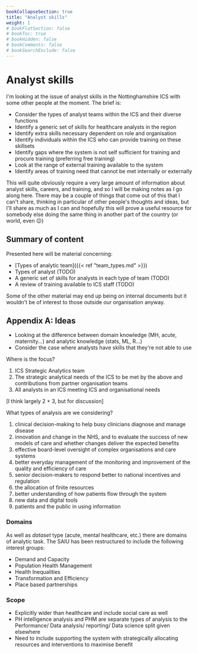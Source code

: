 ```yaml
---
bookCollapseSection: true
title: "Analyst skills"
weight: 1
# bookFlatSection: false
# bookToc: true
# bookHidden: false
# bookComments: false
# bookSearchExclude: false
---
```


# Analyst skills

I'm looking at the issue of analyst skills in the Nottinghamshire ICS with some other people at the moment. The brief is:

* Consider the types of analyst teams within the ICS and their diverse functions
* Identify a generic set of skills for healthcare analysts in the region
* Identify extra skills necessary dependent on role and organisation
* Identify individuals within the ICS who can provide training on these skillsets
* Identify gaps where the system is not self sufficient for training and procure training (preferring free training)
* Look at the range of external training available to the system
* Identify areas of training need that cannot be met internally or externally

This will quite obviously require a very large amount of information about analyst skills, careers, and training, and so I will be making notes as I go along here. There may be a couple of things that come out of this that I can't share, thinking in particular of other people's thoughts and ideas, but I'll share as much as I can and hopefully this will prove a useful resource for somebody else doing the same thing in another part of the country (or world, even :wink:)

## Summary of content

Presented here will be material concerning:

* [Types of analytic team]({{< ref "team_types.md" >}})
* Types of analyst (TODO)
* A generic set of skills for analysts in each type of team (TODO)
* A review of training available to ICS staff (TODO)

Some of the other material may end up being on internal documents but it wouldn't be of interest to those outside our organisation anyway. 

## Appendix A: Ideas 

* Looking at the difference between domain knowledge (MH, acute, maternity...) and analytic knowledge (stats, ML, R...)
* Consider the case where analysts have skills that they're not able to use

Where is the focus?

1.	ICS Strategic Analytics team
2.	The strategic analytical needs of the ICS to be met by the above and contributions from partner organisation teams
3.	All analysts in an ICS meeting ICS and organisational needs

[I think largely 2 + 3, but for discussion]

What types of analysis are we considering? 

1.	clinical decision-making to help busy clinicians diagnose and manage disease
2.	innovation and change in the NHS, and to evaluate the success of new models of care and whether changes deliver the expected benefits
3.	effective board-level oversight of complex organisations and care systems
4.	better everyday management of the monitoring and improvement of the quality and efficiency of care
5.	senior decision-makers to respond better to national incentives and regulation
6.	the allocation of finite resources
7.	better understanding of how patients flow through the system
8.	new data and digital tools
9.	patients and the public in using information

### Domains

As well as _dataset_ type (acute, mental healthcare, etc.) there are domains of analytic task. The SAIU has been restructured to include the following interest groups:

*	Demand and Capacity
*	Population Health Management
*	Health Inequalities
*	Transformation and Efficiency
*	Place based partnerships

### Scope

* Explicitly wider than healthcare and include social care as well
* PH intelligence analysis and PHM are separate types of analysis to the Performance/ Data analysis/ reporting/ Data science split given elsewhere
* Need to include supporting the system with strategically allocating resources and interventions to maximise benefit